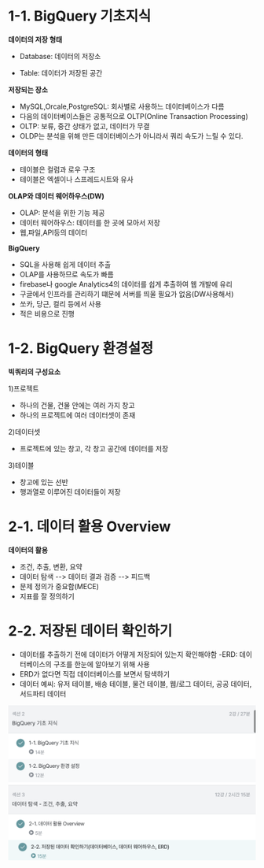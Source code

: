 # 1-1. BigQuery 기초지식
**데이터의 저장 형태**

- Database: 데이터의 저장소

- Table: 데이터가 저장된 공간

**저장되는 장소**

- MySQL,Orcale,PostgreSQL: 회사별로 사용하느 데이터베이스가 다름
- 다음의 데이터베이스들은 공통적으로 OLTP(Online Transaction Processing)
- OLTP: 보류, 중간 상태가 없고, 데이터가 무결
- OLDP는 분석을 위해 만든 데이터베이스가 아니라서 쿼리 속도가 느릴 수 있다.

**데이터의 형태**

- 테이블은 컬럼과 로우 구조
- 테이블은 엑셀이나 스프레드시트와 유사

**OLAP와 데이터 웨어하우스(DW)**

- OLAP: 분석을 위한 기능 제공
- 데이터 웨어하우스: 데이터를 한 곳에 모아서 저장
- 웹,파일,API등의 데이터

**BigQuery**

- SQL을 사용해 쉽게 데이터 추출
- OLAP를 사용하므로 속도가 빠름
- firebase나 google Analytics4의 데이터를 쉽게 추출하여 웹 개발에 유리
- 구글에서 인프라를 관리하기 떄문에 서버를 띄울 필요가 없음(DW사용해서)
- 쏘카, 당근, 컬리 등에서 사용
- 적은 비용으로 진행


# 1-2. BigQuery 환경설정


**빅쿼리의 구성요소**

1)프로젝트
- 하나의 건물, 건물 안에는 여러 가지 창고
- 하나의 프로젝트에 여러 데이터셋이 존재

2)데이터셋
- 프로젝트에 있는 창고, 각 창고 공간에 데이터를 저장

3)테이블
- 창고에 있는 선반
- 행과열로 이루어진 데이터들이 저장

# 2-1. 데이터 활용 Overview

**데이터의 활용**
- 조건, 추출, 변환, 요약
- 데이터 탐색 --> 데이터 결과 검증 --> 피드백
- 문제 정의가 중요함(MECE)
- 지표를 잘 정의하기

# 2-2. 저장된 데이터 확인하기

- 데이터를 추출하기 전에 데이터가 어떻게 저장되어 있는지 확인해야함
-ERD: 데이터베이스의 구조를 한눈에 알아보기 위해 사용
- ERD가 없다면 직접 데이터베이스를 보면서 탐색하기
- 데이터 예씨: 유저 테이블, 배송 테이블, 물건 테이블, 웹/로그 데이터, 공공 데이터, 서드파티 데이터

![스크린샷4](../SQL/img/image4.png)